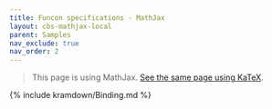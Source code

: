 ```yaml
---
title: Funcon specifications - MathJax
layout: cbs-mathjax-local
parent: Samples
nav_exclude: true
nav_order: 2
---
```


> This page is using MathJax. [See the same page using KaTeX](../katex/Binding).

{% include kramdown/Binding.md %}
